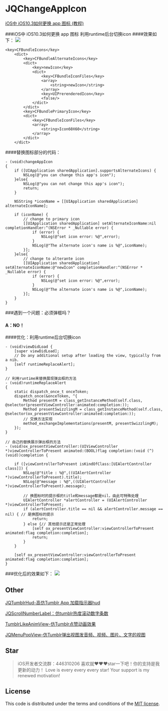 # JQChangeAppIcon
[ iOS中 iOS10.3如何更换 app 图标 (教程)](http://blog.csdn.net/qq_31810357/article/details/68489138
)

###iOS中 iOS10.3如何更换 app 图标  利用runtime后台切换icon
####效果如下：
![](http://img.blog.csdn.net/20170330162610437)

```
<key>CFBundleIcons</key>
    <dict>
        <key>CFBundleAlternateIcons</key>
        <dict>
            <key>newIcon</key>
            <dict>
                <key>CFBundleIconFiles</key>
                <array>
                    <string>newIcon</string>
                </array>
                <key>UIPrerenderedIcon</key>
                <false/>
            </dict>
        </dict>
        <key>CFBundlePrimaryIcon</key>
        <dict>
            <key>CFBundleIconFiles</key>
            <array>
                <string>Icon60X60</string>
            </array>
        </dict>
    </dict> 
```

####替换图标部分的代码：
```
- (void)changeAppIcon
{
    if ([UIApplication sharedApplication].supportsAlternateIcons) {
        NSLog(@"you can change this app's icon");
    }else{
        NSLog(@"you can not change this app's icon");
        return;
    }
    
    NSString *iconName = [[UIApplication sharedApplication] alternateIconName];
    
    if (iconName) {
        // change to primary icon
        [[UIApplication sharedApplication] setAlternateIconName:nil completionHandler:^(NSError * _Nullable error) {
            if (error) {
                NSLog(@"set icon error: %@",error);
            }
            NSLog(@"The alternate icon's name is %@",iconName);
        }];
    }else{
        // change to alterante icon
        [[UIApplication sharedApplication] setAlternateIconName:@"newIcon" completionHandler:^(NSError * _Nullable error) {
            if (error) {
                NSLog(@"set icon error: %@",error);
            }
            NSLog(@"The alternate icon's name is %@",iconName);
        }];
    }
}
```
###遇到一个问题：必须弹框吗？
#### A：NO！
####优化：利用runtime后台切换icon
```
- (void)viewDidLoad {
    [super viewDidLoad];
    // Do any additional setup after loading the view, typically from a nib.
    [self runtimeReplaceAlert];
}

// 利用runtime来替换展现弹出框的方法
- (void)runtimeReplaceAlert
{
    static dispatch_once_t onceToken;
    dispatch_once(&onceToken, ^{
        Method presentM = class_getInstanceMethod(self.class, @selector(presentViewController:animated:completion:));
        Method presentSwizzlingM = class_getInstanceMethod(self.class, @selector(ox_presentViewController:animated:completion:));
        // 交换方法实现
        method_exchangeImplementations(presentM, presentSwizzlingM);
    });
}

// 自己的替换展示弹出框的方法
- (void)ox_presentViewController:(UIViewController *)viewControllerToPresent animated:(BOOL)flag completion:(void (^)(void))completion {
    
    if ([viewControllerToPresent isKindOfClass:[UIAlertController class]]) {
        NSLog(@"title : %@",((UIAlertController *)viewControllerToPresent).title);
        NSLog(@"message : %@",((UIAlertController *)viewControllerToPresent).message);
        
        // 换图标时的提示框的title和message都是nil，由此可特殊处理
        UIAlertController *alertController = (UIAlertController *)viewControllerToPresent;
        if (alertController.title == nil && alertController.message == nil) { // 是换图标的提示
            return;
        } else {// 其他提示还是正常处理
            [self ox_presentViewController:viewControllerToPresent animated:flag completion:completion];
            return;
        }
    }
    
    [self ox_presentViewController:viewControllerToPresent animated:flag completion:completion];
}

```
###优化后的效果如下：
![](http://img.blog.csdn.net/20170512104703077?watermark/2/text/aHR0cDovL2Jsb2cuY3Nkbi5uZXQvcXFfMzE4MTAzNTc=/font/5a6L5L2T/fontsize/400/fill/I0JBQkFCMA==/dissolve/70/gravity/SouthEast)

## Other
[JQTumblrHud-高仿Tumblr App 加载指示器hud](https://github.com/xiaohange/JQTumblrHud)

[JQScrollNumberLabel：仿tumblr热度滚动数字条数](https://github.com/xiaohange/JQScrollNumberLabel)

[TumblrLikeAnimView-仿Tumblr点赞动画效果](https://github.com/xiaohange/TumblrLikeAnimView)

[JQMenuPopView-仿Tumblr弹出视图发音频、视频、图片、文字的视图](https://github.com/xiaohange/JQMenuPopView)

## Star
>iOS开发者交流群：446310206 喜欢就❤️❤️❤️star一下吧！你的支持是我更新的动力！ Love is every every every star! Your support is my renewed motivation!

## License

This code is distributed under the terms and conditions of the [MIT license](LICENSE). 